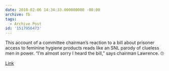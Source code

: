 ```yaml
---
date: 2018-02-06 14:34:33.000000000 -08:00
archive: fb
tags: 
  - Archive Post
id: '1517956473'
---
```


This account of a committee chairman’s reaction to a bill about prisoner access to feminine hygiene products reads like an SNL parody of clueless men in power. “I’m almost sorry I heard the bill,” says chairman Lawrence. 🙄

[Link](https://kjzz.org/content/602963/pads-and-tampons-and-problems-periods-all-male-committee-hears-arizona-bill-feminine)